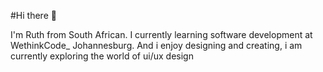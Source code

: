 #Hi there 👋

I'm Ruth from South African. I currently learning software development at WethinkCode_ Johannesburg. And i enjoy designing and creating, i am currently exploring the world of ui/ux design
